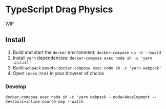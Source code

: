 # TypeScript Drag Physics

WIP

## Install

1. Build and start the `docker` environment: `docker-compose up -d --build`
2. Install `yarn` dependencies: `docker-compose exec node sh -c 'yarn install'`
3. Build `webpack` assets: `docker-compose exec node sh -c 'yarn webpack'`
4. Open `index.html` in your browser of choice

### Develop

`docker-compose exec node sh -c 'yarn webpack --mode=development --devtools=inline-source-map --watch`

